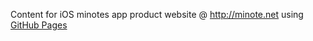 Content for iOS minotes app product website @ <http://minote.net> using [GitHub Pages](https://pages.github.com/)
